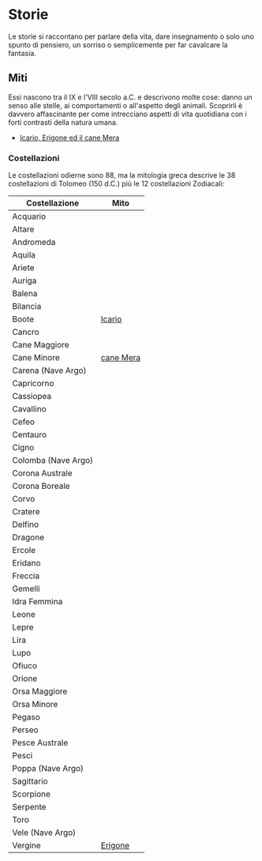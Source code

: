 # Storie
Le storie si raccontano per parlare della vita, dare insegnamento o solo uno spunto di pensiero, un sorriso o semplicemente per far cavalcare la fantasia.

## Miti
Essi nascono tra il IX e l'VIII secolo a.C. e descrivono molte cose: danno un senso alle stelle, ai comportamenti o all'aspetto degli animali. 
Scoprirli è davvero affascinante per come intrecciano aspetti di vita quotidiana con i forti contrasti della natura umana.
+ [Icario, Erigone ed il cane Mera](mitologia/icario.md)


### Costellazioni
Le costellazioni odierne sono 88, ma la mitologia greca descrive le 38 costellazioni di Tolomeo (150 d.C.) più le 12 costellazioni Zodiacali:

| Costellazione | Mito |
|---|---|
| Acquario |  |
| Altare |  |
| Andromeda |  |
| Aquila  |  |
| Ariete |  |
| Auriga |  |
| Balena |  |
| Bilancia |  |
| Boote | [Icario](mitologia/icario.md) |
| Cancro |  |
| Cane Maggiore |  |
| Cane Minore | [cane Mera](mitologia/icario.md) |
| Carena (Nave Argo) |  |
| Capricorno |  |
| Cassiopea |  |
| Cavallino |  |
| Cefeo |  |
| Centauro |  |
| Cigno |  |
| Colomba (Nave Argo) |  |
| Corona Australe |  |
| Corona Boreale |  |
| Corvo |  |
| Cratere |  |
| Delfino |  |
| Dragone |  |
| Ercole |  |
| Eridano |  |
| Freccia |  |
| Gemelli |  |
| Idra Femmina |  |
| Leone |  |
| Lepre |  |
| Lira |  |
| Lupo |  |
| Ofiuco |  |
| Orione |  |
| Orsa Maggiore |  |
| Orsa Minore |  |
| Pegaso |  |
| Perseo |  |
| Pesce Australe |  |
| Pesci |  |
| Poppa (Nave Argo) |  |
| Sagittario |  |
| Scorpione |  |
| Serpente |  |
| Toro |  |
| Vele (Nave Argo) |  |
| Vergine | [Erigone](mitologia/icario.md) |